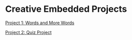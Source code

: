 # Creative Embedded Projects

[Project 1: Words and More Words](../installation_1/)

[Project 2: Quiz Project](../project_2/)
